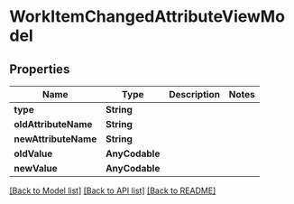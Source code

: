# WorkItemChangedAttributeViewModel

## Properties
Name | Type | Description | Notes
------------ | ------------- | ------------- | -------------
**type** | **String** |  | 
**oldAttributeName** | **String** |  | 
**newAttributeName** | **String** |  | 
**oldValue** | **AnyCodable** |  | 
**newValue** | **AnyCodable** |  | 

[[Back to Model list]](../README.md#documentation-for-models) [[Back to API list]](../README.md#documentation-for-api-endpoints) [[Back to README]](../README.md)


